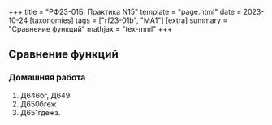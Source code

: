 +++
title = "РФ23-01Б: Практика N15"
template = "page.html"
date = 2023-10-24
[taxonomies]
tags = ["rf23-01b", "MA1"]
[extra]
summary = "Сравнение функций"
mathjax = "tex-mml"
+++

<!-- more -->
## Сравнение функций

### Домашняя работа

1. Д646бг, Д649.
2. Д650бгеж
3. Д651гдежз.
